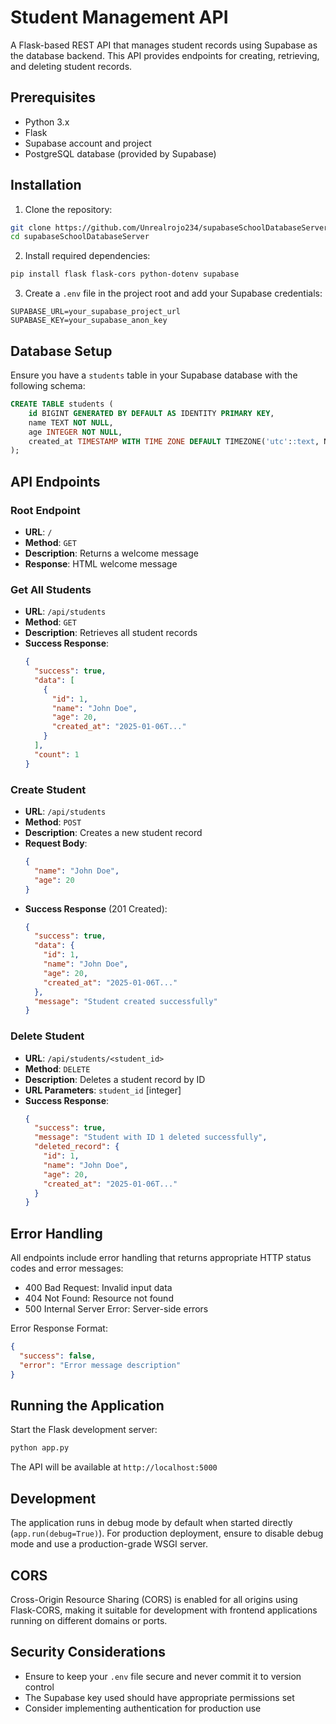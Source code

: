 # Student Management API

A Flask-based REST API that manages student records using Supabase as the database backend. This API provides endpoints for creating, retrieving, and deleting student records.

## Prerequisites

- Python 3.x
- Flask
- Supabase account and project
- PostgreSQL database (provided by Supabase)

## Installation

1. Clone the repository:

```bash
git clone https://github.com/Unrealrojo234/supabaseSchoolDatabaseServer
cd supabaseSchoolDatabaseServer
```

2. Install required dependencies:

```bash
pip install flask flask-cors python-dotenv supabase
```

3. Create a `.env` file in the project root and add your Supabase credentials:

```env
SUPABASE_URL=your_supabase_project_url
SUPABASE_KEY=your_supabase_anon_key
```

## Database Setup

Ensure you have a `students` table in your Supabase database with the following schema:

```sql
CREATE TABLE students (
    id BIGINT GENERATED BY DEFAULT AS IDENTITY PRIMARY KEY,
    name TEXT NOT NULL,
    age INTEGER NOT NULL,
    created_at TIMESTAMP WITH TIME ZONE DEFAULT TIMEZONE('utc'::text, NOW()) NOT NULL
);
```

## API Endpoints

### Root Endpoint

- **URL**: `/`
- **Method**: `GET`
- **Description**: Returns a welcome message
- **Response**: HTML welcome message

### Get All Students

- **URL**: `/api/students`
- **Method**: `GET`
- **Description**: Retrieves all student records
- **Success Response**:
  ```json
  {
    "success": true,
    "data": [
      {
        "id": 1,
        "name": "John Doe",
        "age": 20,
        "created_at": "2025-01-06T..."
      }
    ],
    "count": 1
  }
  ```

### Create Student

- **URL**: `/api/students`
- **Method**: `POST`
- **Description**: Creates a new student record
- **Request Body**:
  ```json
  {
    "name": "John Doe",
    "age": 20
  }
  ```
- **Success Response** (201 Created):
  ```json
  {
    "success": true,
    "data": {
      "id": 1,
      "name": "John Doe",
      "age": 20,
      "created_at": "2025-01-06T..."
    },
    "message": "Student created successfully"
  }
  ```

### Delete Student

- **URL**: `/api/students/<student_id>`
- **Method**: `DELETE`
- **Description**: Deletes a student record by ID
- **URL Parameters**: `student_id` [integer]
- **Success Response**:
  ```json
  {
    "success": true,
    "message": "Student with ID 1 deleted successfully",
    "deleted_record": {
      "id": 1,
      "name": "John Doe",
      "age": 20,
      "created_at": "2025-01-06T..."
    }
  }
  ```

## Error Handling

All endpoints include error handling that returns appropriate HTTP status codes and error messages:

- 400 Bad Request: Invalid input data
- 404 Not Found: Resource not found
- 500 Internal Server Error: Server-side errors

Error Response Format:

```json
{
  "success": false,
  "error": "Error message description"
}
```

## Running the Application

Start the Flask development server:

```bash
python app.py
```

The API will be available at `http://localhost:5000`

## Development

The application runs in debug mode by default when started directly (`app.run(debug=True)`). For production deployment, ensure to disable debug mode and use a production-grade WSGI server.

## CORS

Cross-Origin Resource Sharing (CORS) is enabled for all origins using Flask-CORS, making it suitable for development with frontend applications running on different domains or ports.

## Security Considerations

- Ensure to keep your `.env` file secure and never commit it to version control
- The Supabase key used should have appropriate permissions set
- Consider implementing authentication for production use
